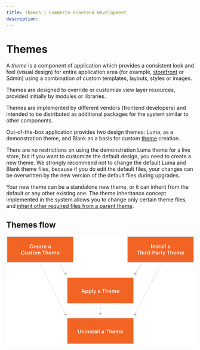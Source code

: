 ```yaml
---
title: Themes | Commerce Frontend Development
description:
---
```


# Themes

A *theme* is a component of application which provides a consistent look and feel (visual design) for entire application area (for example, [storefront](https://glossary.magento.com/storefront) or Sdmin) using a combination of custom templates, layouts, styles or images.

Themes are designed to override or customize view layer resources, provided initially by modules or libraries.

Themes are implemented by different vendors (frontend developers) and intended to be distributed as additional packages for the system similar to other components.

Out-of-the-box application provides two design themes: Luma, as a demonstration theme, and Blank as a basis for custom [theme](https://glossary.magento.com/theme) creation.

There are no restrictions on using the demonstration Luma theme for a live store, but if you want to customize the default design, you need to create a new theme. We strongly recommend not to change the default Luma and Blank theme files, because if you do edit the default files, your changes can be overwritten by the new version of the default files during upgrades.

Your new theme can be a standalone new theme, or it can inherit from the default or any other existing one. The theme inheritance concept implemented in the system allows you to change only certain theme files, and [inherit other required files from a parent theme](inheritance.md).

## Themes flow

![Themes flow](../../_images/frontend/create_install_theme.png)
